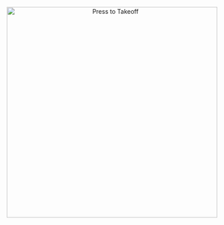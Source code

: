 <p align="center">
<a href = "https://heroku.com/deploy?template=https://github.com/LEGACY-LEAVERS-TEAM/LEGACY-LEAVERS-USERBOT-/tree/Lynx-Userbot"><img src="https://telegra.ph/file/3e5a4478f5e213c1d1dea.jpg" alt="Press to Takeoff" width="490px"></a>
</p>
